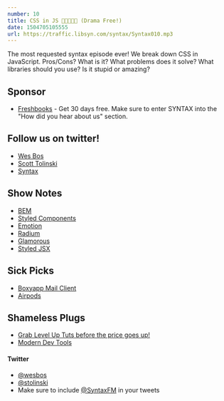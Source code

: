 ```yaml
---
number: 10
title: CSS in JS 💅👩‍🎤💁🚒 (Drama Free!)
date: 1504705105555
url: https://traffic.libsyn.com/syntax/Syntax010.mp3
---
```


The most requested syntax episode ever! We break down CSS in JavaScript. Pros/Cons? What is it? What problems does it solve? What libraries should you use? Is it stupid or amazing?

## Sponsor

* [Freshbooks](https://freshbooks.com/syntax) - Get 30 days free. Make sure to enter SYNTAX into the "How did you hear about us" section.

## Follow us on twitter!
* [Wes Bos](https://twitter.com/wesbos)
* [Scott Tolinski](https://twitter.com/stolinski)
* [Syntax](https://twitter.com/SyntaxFM)

## Show Notes

* [BEM](http://getbem.com/)
* [Styled Components](https://www.styled-components.com/)
* [Emotion](https://github.com/tkh44/emotion)
* [Radium](https://github.com/FormidableLabs/radium)
* [Glamorous](https://github.com/paypal/glamorous)
* [Styled JSX](https://github.com/zeit/styled-jsx)

## Sick Picks
* [Boxyapp Mail Client](http://www.boxyapp.co/)
* [Airpods](http://amzn.to/2wFYNpc)

## Shameless Plugs
* [Grab Level Up Tuts before the price goes up!](https://www.leveluptutorials.com/)
* [Modern Dev Tools](https://moderndevtools.com/)

#### Twitter
 * [@wesbos](https://twitter.com/wesbos)
 * [@stolinski](https://twitter.com/stolinski)
 * Make sure to include [@SyntaxFM](https://twitter.com/SyntaxFM) in your tweets
